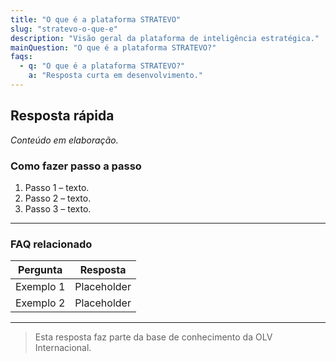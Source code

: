 ```yaml
---
title: "O que é a plataforma STRATEVO"
slug: "stratevo-o-que-e"
description: "Visão geral da plataforma de inteligência estratégica."
mainQuestion: "O que é a plataforma STRATEVO?"
faqs:
  - q: "O que é a plataforma STRATEVO?"
    a: "Resposta curta em desenvolvimento."
---
```


## Resposta rápida

*Conteúdo em elaboração.*

### Como fazer passo a passo

1. Passo 1 – texto.
2. Passo 2 – texto.
3. Passo 3 – texto.

---

### FAQ relacionado

| Pergunta | Resposta |
| --- | --- |
| Exemplo 1 | Placeholder |
| Exemplo 2 | Placeholder |

---

> Esta resposta faz parte da base de conhecimento da OLV Internacional.
